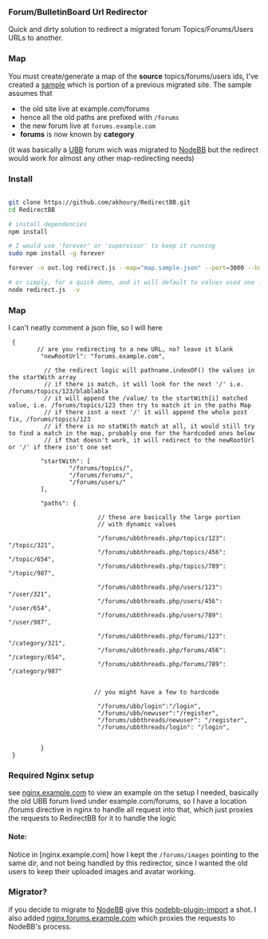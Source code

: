 ### Forum/BulletinBoard Url Redirector

Quick and dirty solution to redirect a migrated forum Topics/Forums/Users URLs to another.

### Map

You must create/generate a map of the __source__ topics/forums/users ids, I've created a [sample](map.sample.json)
which is portion of a previous migrated site.
The sample assumes that
* the old site live at example.com/forums
* hence all the old paths are prefixed with `/forums`
* the new forum live at `forums.example.com`
* __forums__ is now known by __category__

(it was basically a [UBB](http://www.ubbcentral.com/) forum wich was migrated to [NodeBB](http://nodebb.org/)
but the redirect would work for almost any other map-redirecting needs)


### Install

```bash

git clone https://github.com/akhoury/RedirectBB.git
cd RedirectBB

# install dependencies
npm install

# I would use 'forever' or 'supervisor' to keep it running
sudo npm install -g forever

forever -o out.log redirect.js --map="map.sample.json" --port=3000 --host=127.0.0.1 --verbose

# or simply, for a quick demo, and it will default to values used one line above. minus the -v flag :)
node redirect.js  -v

```

### Map

I can't neatly comment a json file, so I will here
```
 {
 		// are you redirecting to a new URL, no? leave it blank
         "newRootUrl": "forums.example.com",

          // the redirect logic will pathname.indexOF() the values in the startWith array
          // if there is match, it will look for the next '/' i.e. /forums/topics/123/blablabla
          // it will append the /value/ to the startWith[i] matched value, i.e. /forums/topics/123 then try to match it in the paths Map
          // if there isnt a next '/' it will append the whole post fix, /forums/topics/123
          // if there is no statWith match at all, it would still try to find a match in the map, probably one for the hardcoded ones below
		  // if that doesn't work, it will redirect to the newRootUrl or '/' if there isn't one set

         "startWith": [
                 "/forums/topics/",
                 "/forums/forums/",
                 "/forums/users/"
         ],

         "paths": {

						 // these are basically the large portion
						 // with dynamic values

                         "/forums/ubbthreads.php/topics/123": "/topic/321",
                         "/forums/ubbthreads.php/topics/456": "/topic/654",
                         "/forums/ubbthreads.php/topics/789": "/topic/987",

                         "/forums/ubbthreads.php/users/123": "/user/321",
                         "/forums/ubbthreads.php/users/456": "/user/654",
                         "/forums/ubbthreads.php/users/789": "/user/987",

                         "/forums/ubbthreads.php/forums/123": "/category/321",
                         "/forums/ubbthreads.php/forums/456": "/category/654",
                         "/forums/ubbthreads.php/forums/789": "/category/987"


                        // you might have a few to hardcode

                         "/forums/ubb/login":"/login",
                         "/forums/ubb/newuser":"/register",
                         "/forums/ubbthreads/newuser": "/register",
                         "/forums/ubbthreads/login": "/login",


         }
 }
```

### Required Nginx setup

see [nginx.example.com](nginx.example.com) to view an example on the setup I needed,
basically the old UBB forum lived under example.com/forums, so I have a location /forums directive in
 nginx to handle all request into that, which just proxies the requests to RedirectBB for it to handle the logic

#### Note:

Notice in [nginx.example.com] how I kept the `/forums/images` pointing to the same dir, and not being handled by this redirector,
since I wanted the old users to keep their uploaded images and avatar working.

### Migrator?

if you decide to migrate to [NodeBB](http://nodebb.org/) give this [nodebb-plugin-import](https://github.com/akhoury/nodebb-plugin-import) a shot.
I also added [nginx.forums.example.com](nginx.forums.example.com) which proxies the requests to NodeBB's process.
